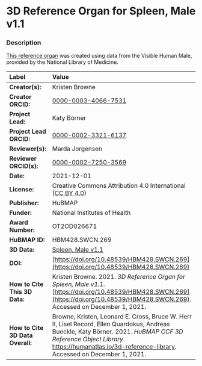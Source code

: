 # 3D Reference Organ for Spleen, Male v1.1

### Description
[This reference organ](https://humanatlas.io/3d-reference-library) was created using data from the Visible Human Male, provided by the National Library of Medicine.

| Label | Value |
| :------------- |:-------------|
| **Creator(s):** | Kristen Browne |
| **Creator ORCID:** | [0000-0003-4066-7531](https://orcid.org/0000-0003-4066-7531) |
| **Project Lead:** | Katy B&ouml;rner |
| **Project Lead ORCID:** | [0000-0002-3321-6137](https://orcid.org/0000-0002-3321-6137) |
| **Reviewer(s):** | Marda Jorgensen | 
| **Reviewer ORCID(s):** |[0000-0002-7250-3569](https://doi.org/10.5072/0000-0002-7250-3569) |
| **Date:** | 2021-12-01 |
| **License:** | Creative Commons Attribution 4.0 International ([CC BY 4.0](https://creativecommons.org/licenses/by/4.0/)) |
| **Publisher:** | HuBMAP |
| **Funder:** | National Institutes of Health |
| **Award Number:** | OT2OD026671 |
| **HuBMAP ID:** | HBM428.SWCN.269 |
| **3D Data:** | [Spleen, Male v1.1](https://cdn.humanatlas.io/hra-releases/v1.1/models/VH_M_Spleen.glb) |
| **DOI:** | [https://doi.org/10.48539/HBM428.SWCN.269](https://doi.org/10.48539/HBM428.SWCN.269) |
| **How to Cite This 3D Data:** | Kristen Browne. 2021. *3D Reference Organ for Spleen, Male v1.1.* [https://doi.org/10.48539/HBM428.SWCN.269](https://doi.org/10.48539/HBM428.SWCN.269). Accessed on December 1, 2021. |
| **How to Cite 3D Data Overall:** | Browne, Kristen, Leonard E. Cross, Bruce W. Herr II, Lisel Record, Ellen Quardokus, Andreas Bueckle, Katy B&ouml;rner. 2021. *HuBMAP CCF 3D Reference Object Library*. https://humanatlas.io/3d-reference-library. Accessed on December 1, 2021. |
